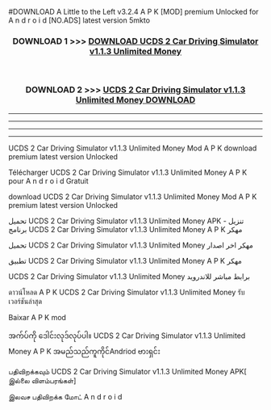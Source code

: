 #DOWNLOAD A Little to the Left v3.2.4 A P K [MOD] premium Unlocked for A n d r o i d [NO.ADS] latest version 5mkto 



<div align="center">

<h3>DOWNLOAD 1 >>> <a href="https://downloadmod1.web.app/?judul=UCDS 2 Car Driving Simulator v1.1.3 Unlimited Money ">DOWNLOAD UCDS 2 Car Driving Simulator v1.1.3 Unlimited Money </a></h3><br>

<h3>DOWNLOAD 2 >>> <a href="https://downloadmod1.web.app/?judul=UCDS 2 Car Driving Simulator v1.1.3 Unlimited Money ">UCDS 2 Car Driving Simulator v1.1.3 Unlimited Money  DOWNLOAD </a></h3>

</div>


----------------------------------------------------------

----------------------------------------------------------

----------------------------------------------------------

----------------------------------------------------------


UCDS 2 Car Driving Simulator v1.1.3 Unlimited Money  Mod A P K download premium latest version Unlocked

Télécharger UCDS 2 Car Driving Simulator v1.1.3 Unlimited Money  A P K pour A n d r o i d Gratuit

download UCDS 2 Car Driving Simulator v1.1.3 Unlimited Money  Mod A P K premium latest version Unlocked

تحميل UCDS 2 Car Driving Simulator v1.1.3 Unlimited Money  APK - تنزيل برنامج UCDS 2 Car Driving Simulator v1.1.3 Unlimited Money  A P K مهكر

تحميل UCDS 2 Car Driving Simulator v1.1.3 Unlimited Money  مهكر اخر اصدار

تطبيق UCDS 2 Car Driving Simulator v1.1.3 Unlimited Money  A P K مهكر

UCDS 2 Car Driving Simulator v1.1.3 Unlimited Money  برابط مباشر للاندرويد

ดาวน์โหลด A P K UCDS 2 Car Driving Simulator v1.1.3 Unlimited Money  รับเวอร์ชันล่าสุด

Baixar A P K mod

အက်ပ်ကို ဒေါင်းလုဒ်လုပ်ပါ။ UCDS 2 Car Driving Simulator v1.1.3 Unlimited Money  A P K အမည်သည်ကူကိုင်Andriod ဗားရှင်း

பதிவிறக்கவும் UCDS 2 Car Driving Simulator v1.1.3 Unlimited Money  APK[ இல்லை விளம்பரங்கள்] 
 
இலவச பதிவிறக்க மோட் A n d r o i d




